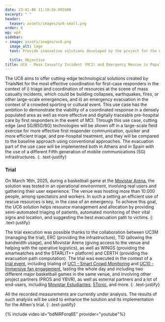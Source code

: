```yaml
---
date: 23-01-06 11:10:16.095500
excerpt: " "
header:
  teaser: assets/images/uc6-small.png
order: 6
wp: wp4
sidebar:
- image: assets/images/uc6.png
  image_alt: logo
  text: Provide innovative solutions developed by the project for the most effective coordination operation of first  responders (medical personnel, police, rescuers, etc.) in the context of i) triage and coordination of resources at the scene of MCI due to incidents such as earthquakes, fires, building collapses, and ii) emergency evacuation in a large, crowded venue, such as in the case of a sports event.

  title: Objective
title: UC6 - Mass Casualty Incident (MCI) and Emergency Rescue in Populated Area
---
```

The UC6 aims to offer cutting-edge technological solutions created by TrialsNet for the most effective coordination for first-case responders in the context of i) triage and coordination of resources at the scene of mass casualty incidents, which could be building collapses, earthquakes, fires, or other large-scale emergencies, and ii) an emergency evacuation in the context of a crowded sporting or cultural event. This use case has the ambition to demonstrate the viability of a coordinated response in a densely populated area as well as more effective and digitally traceable pre-hospital care by first responders in the event of MCI. Through this use case, cutting edge (and 5G/B5G/6G) technologies will be shown off in a large-scale field exercise for more effective first responder communication, quicker and more efficient triage, and pre-hospital treatment, and they will be compared to the baseline approach using conventional approaches. The evacuation part of the use case will be implemented both in Athens and in Spain with the use of a different Fifth generation of mobile communications (5G) infrastructures.
{: .text-justify}

### Trial

On March 16th, 2025, during a basketball game at the [Movistar Arena](https://www.movistararena.com.ar/), the solution was tested in an operational environment, involving real users and gathering their user experience. The venue was hosting more than 10.000 people, among spectators and workers. In such a setting an efficient use of rescue resources is key, in the case of an emergency. To achieve this goal, the UC6 solution helps resource management and allocation by providing semi-automated triaging of patients, automated monitoring of their vital signs and location, and suggesting the best evacuation path to victims.
{: .text-justify}

The trial execution was possible thanks to the collaboration between UC3M (managing the trial), ERC (providing the infrastructure), TID (allowing the bandwidth usage), and Movistar Arena (giving access to the venue and helping with the operative logistics), as well as WINGS (providing the smartwatches and the STARLIT++ platform) and CERTH (providing the evacuation path computation). The trial was executed in the context of a [trial event](https://www.5tonic.org/5tonic-and-ericsson-test-5g-sa-on-millimetre-waves-at-movistar-arena/), including trialing of [UC1 - Smart Crowd Monitoring](https://trialsnet.eu/usecases/UC1/) and [UC10 - Immersive fan engagement](https://trialsnet.eu/usecases/UC10/), lasting the whole day and including two different major basketball games in the same venue, and involving other project partners (PROS and YBVR), as well as external partners and a lot of end-users, including [Movistar Estudiantes](https://www.movistarestudiantes.com/), [5Tonic](https://www.5tonic.org/), and more.
{: .text-justify}

All the recorded measurements are currently under analysis. The results of such analysis will be used to enhance the solution and its implementation for the Athen's trial.
{: .text-justify}

{% include video id="bdNlRForq6E" provider="youtube"%}
